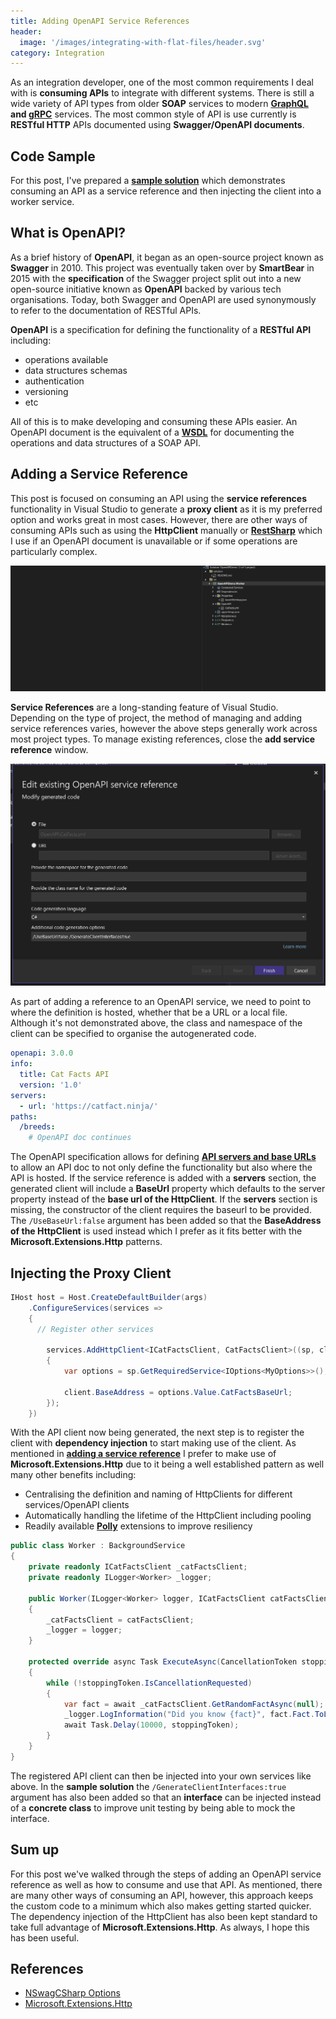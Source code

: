```yaml
---
title: Adding OpenAPI Service References
header:
  image: '/images/integrating-with-flat-files/header.svg'
category: Integration
---
```


As an integration developer, one of the most common requirements I deal with is **consuming APIs** to integrate with different systems. There is still a wide variety of API types from older **SOAP** services to modern **[GraphQL](https://graphql.org/) and [gRPC](https://grpc.io/)** services. The most common style of API is use currently is **RESTful HTTP** APIs documented using **Swagger/OpenAPI documents**.

## Code Sample

For this post, I've prepared a **[sample solution](https://github.com/milkyware/blog-integrating-with-flat-files)** which demonstrates consuming an API as a service reference and then injecting the client into a worker service.

## What is OpenAPI?

As a brief history of **OpenAPI**, it began as an open-source project known as **Swagger** in 2010. This project was eventually taken over by **SmartBear** in 2015 with the **specification** of the Swagger project split out into a new open-source initiative known as **OpenAPI** backed by various tech organisations. Today, both Swagger and OpenAPI are used synonymously to refer to the documentation of RESTful APIs.

**OpenAPI** is a specification for defining the functionality of a **RESTful API** including:

- operations available
- data structures schemas
- authentication
- versioning
- etc

All of this is to make developing and consuming these APIs easier. An OpenAPI document is the equivalent of a **[WSDL](https://www.soapui.org/docs/soap-and-wsdl/working-with-wsdls/)** for documenting the operations and data structures of a SOAP API.

## Adding a Service Reference

This post is focused on consuming an API using the **service references** functionality in Visual Studio to generate a **proxy client** as it is my preferred option and works great in most cases. However, there are other ways of consuming APIs such as using the **HttpClient** manually or **[RestSharp](https://restsharp.dev/)** which I use if an OpenAPI document is unavailable or if some operations are particularly complex.

![image1](/images/adding-openapi-service-references/image1.gif)

**Service References** are a long-standing feature of Visual Studio. Depending on the type of project, the method of managing and adding service references varies, however the above steps generally work across most project types. To manage existing references, close the **add service reference** window.

![image2](/images/adding-openapi-service-references/image2.png)

As part of adding a reference to an OpenAPI service, we need to point to where the definition is hosted, whether that be a URL or a local file. Although it's not demonstrated above, the class and namespace of the client can be specified to organise the autogenerated code.

``` yaml
openapi: 3.0.0
info:
  title: Cat Facts API
  version: '1.0'
servers: 
  - url: 'https://catfact.ninja/'
paths:
  /breeds:
    # OpenAPI doc continues
```

The OpenAPI specification allows for defining **[API servers and base URLs](https://swagger.io/docs/specification/api-host-and-base-path/)** to allow an API doc to not only define the functionality but also where the API is hosted. If the service reference is added with a **servers** section, the generated client will include a **BaseUrl** property which defaults to the server property instead of the **base url of the HttpClient**. If the **servers** section is missing, the constructor of the client requires the baseurl to be provided. The `/UseBaseUrl:false` argument has been added so that the **BaseAddress of the HttpClient** is used instead which I prefer as it fits better with the **Microsoft.Extensions.Http** patterns.

## Injecting the Proxy Client

``` cs
IHost host = Host.CreateDefaultBuilder(args)
    .ConfigureServices(services =>
    {
      // Register other services

        services.AddHttpClient<ICatFactsClient, CatFactsClient>((sp, client) =>
        {
            var options = sp.GetRequiredService<IOptions<MyOptions>>();

            client.BaseAddress = options.Value.CatFactsBaseUrl;
        });
    })
```

With the API client now being generated, the next step is to register the client with **dependency injection** to start making use of the client. As mentioned in **[adding a service reference](#adding-a-service-reference)** I prefer to make use of **Microsoft.Extensions.Http** due to it being a well established pattern as well many other benefits including:

- Centralising the definition and naming of HttpClients for different services/OpenAPI clients
- Automatically handling the lifetime of the HttpClient including pooling
- Readily available **[Polly](https://thepollyproject.azurewebsites.net/)** extensions to improve resiliency

``` csharp
public class Worker : BackgroundService
{
    private readonly ICatFactsClient _catFactsClient;
    private readonly ILogger<Worker> _logger;

    public Worker(ILogger<Worker> logger, ICatFactsClient catFactsClient)
    {
        _catFactsClient = catFactsClient;
        _logger = logger;
    }

    protected override async Task ExecuteAsync(CancellationToken stoppingToken)
    {
        while (!stoppingToken.IsCancellationRequested)
        {
            var fact = await _catFactsClient.GetRandomFactAsync(null);
            _logger.LogInformation("Did you know {fact}", fact.Fact.ToLower());
            await Task.Delay(10000, stoppingToken);
        }
    }
}
```

The registered API client can then be injected into your own services like above. In the **sample solution** the `/GenerateClientInterfaces:true` argument has also been added so that an **interface** can be injected instead of a **concrete class** to improve unit testing by being able to mock the interface.

## Sum up

For this post we've walked through the steps of adding an OpenAPI service reference as well as how to consume and use that API. As mentioned, there are many other ways of consuming an API, however, this approach keeps the custom code to a minimum which also makes getting started quicker. The dependency injection of the HttpClient has also been kept standard to take full advantage of **Microsoft.Extensions.Http**. As always, I hope this has been useful.

## References

- [NSwagCSharp Options](https://github.com/RicoSuter/NSwag/blob/3b2caca252317f769e6b473d87c28aabfd3b3e1e/src/NSwag.Commands/Commands/CodeGeneration/OpenApiToCSharpClientCommand.cs#L49)
- [Microsoft.Extensions.Http](https://learn.microsoft.com/en-us/dotnet/architecture/microservices/implement-resilient-applications/use-httpclientfactory-to-implement-resilient-http-requests)
